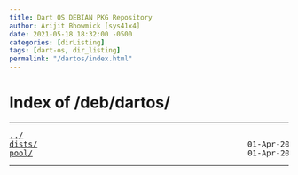 ```yaml
---
title: Dart OS DEBIAN PKG Repository
author: Arijit Bhowmick [sys41x4]
date: 2021-05-18 18:32:00 -0500
categories: [dirListing]
tags: [dart-os, dir_listing]
permalink: "/dartos/index.html"
---
```


<html>
<head><title>Index of /deb/dartos/</title></head>
<body>
<h1>Index of /deb/dartos/</h1><hr><pre><a href="../">../</a>
<a href="dists/">dists/</a>                                             01-Apr-2023 09:47                   -
<a href="pool/">pool/</a>                                              01-Apr-2023 09:47                   -
</pre><hr></body>
</html>
